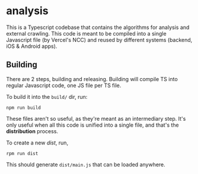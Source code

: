# analysis

This is a Typescript codebase that contains the algorithms for analysis and
external crawling. This code is meant to be compiled into a single Javascript
file (by Vercel's NCC) and reused by different systems (backend, iOS & Android
apps).

## Building

There are 2 steps, building and releasing. Building will compile TS into regular
Javascript code, one JS file per TS file.

To build it into the `build/` dir, run:

```
npm run build
```

These files aren't so useful, as they're meant as an intermediary step. It's
only useful when all this code is unified into a single file, and that's the
**distribution** process.

To create a new _dist_, run,

```
rpm run dist
```

This should generate `dist/main.js` that can be loaded anywhere.
